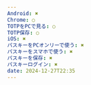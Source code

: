 ```yaml
---
Android: ✖
Chrome: ○
TOTPをPCで見る: ○
TOTP保存: ○
iOS: ✖
パスキーをPCオンリーで使う: ✖
パスキーをスマホで使う: ✖
パスキーを保存: ✖
パスキーログイン: ✖
date: 2024-12-27T22:35
---
```


